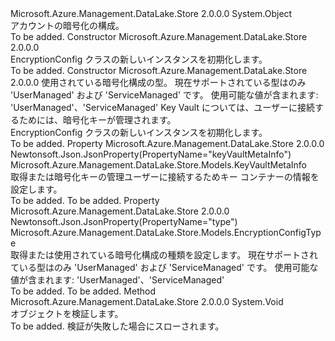 <Type Name="EncryptionConfig" FullName="Microsoft.Azure.Management.DataLake.Store.Models.EncryptionConfig">
  <TypeSignature Language="C#" Value="public class EncryptionConfig" />
  <TypeSignature Language="ILAsm" Value=".class public auto ansi beforefieldinit EncryptionConfig extends System.Object" />
  <TypeSignature Language="DocId" Value="T:Microsoft.Azure.Management.DataLake.Store.Models.EncryptionConfig" />
  <TypeSignature Language="VB.NET" Value="Public Class EncryptionConfig" />
  <TypeSignature Language="F#" Value="type EncryptionConfig = class" />
  <AssemblyInfo>
    <AssemblyName>Microsoft.Azure.Management.DataLake.Store</AssemblyName>
    <AssemblyVersion>2.0.0.0</AssemblyVersion>
  </AssemblyInfo>
  <Base>
    <BaseTypeName>System.Object</BaseTypeName>
  </Base>
  <Interfaces />
  <Docs>
    <summary>
            アカウントの暗号化の構成。
            </summary>
    <remarks>To be added.</remarks>
  </Docs>
  <Members>
    <Member MemberName=".ctor">
      <MemberSignature Language="C#" Value="public EncryptionConfig ();" />
      <MemberSignature Language="ILAsm" Value=".method public hidebysig specialname rtspecialname instance void .ctor() cil managed" />
      <MemberSignature Language="DocId" Value="M:Microsoft.Azure.Management.DataLake.Store.Models.EncryptionConfig.#ctor" />
      <MemberSignature Language="VB.NET" Value="Public Sub New ()" />
      <MemberType>Constructor</MemberType>
      <AssemblyInfo>
        <AssemblyName>Microsoft.Azure.Management.DataLake.Store</AssemblyName>
        <AssemblyVersion>2.0.0.0</AssemblyVersion>
      </AssemblyInfo>
      <Parameters />
      <Docs>
        <summary>
            EncryptionConfig クラスの新しいインスタンスを初期化します。
            </summary>
        <remarks>To be added.</remarks>
      </Docs>
    </Member>
    <Member MemberName=".ctor">
      <MemberSignature Language="C#" Value="public EncryptionConfig (Microsoft.Azure.Management.DataLake.Store.Models.EncryptionConfigType type, Microsoft.Azure.Management.DataLake.Store.Models.KeyVaultMetaInfo keyVaultMetaInfo = null);" />
      <MemberSignature Language="ILAsm" Value=".method public hidebysig specialname rtspecialname instance void .ctor(valuetype Microsoft.Azure.Management.DataLake.Store.Models.EncryptionConfigType type, class Microsoft.Azure.Management.DataLake.Store.Models.KeyVaultMetaInfo keyVaultMetaInfo) cil managed" />
      <MemberSignature Language="DocId" Value="M:Microsoft.Azure.Management.DataLake.Store.Models.EncryptionConfig.#ctor(Microsoft.Azure.Management.DataLake.Store.Models.EncryptionConfigType,Microsoft.Azure.Management.DataLake.Store.Models.KeyVaultMetaInfo)" />
      <MemberSignature Language="F#" Value="new Microsoft.Azure.Management.DataLake.Store.Models.EncryptionConfig : Microsoft.Azure.Management.DataLake.Store.Models.EncryptionConfigType * Microsoft.Azure.Management.DataLake.Store.Models.KeyVaultMetaInfo -&gt; Microsoft.Azure.Management.DataLake.Store.Models.EncryptionConfig" Usage="new Microsoft.Azure.Management.DataLake.Store.Models.EncryptionConfig (type, keyVaultMetaInfo)" />
      <MemberType>Constructor</MemberType>
      <AssemblyInfo>
        <AssemblyName>Microsoft.Azure.Management.DataLake.Store</AssemblyName>
        <AssemblyVersion>2.0.0.0</AssemblyVersion>
      </AssemblyInfo>
      <Parameters>
        <Parameter Name="type" Type="Microsoft.Azure.Management.DataLake.Store.Models.EncryptionConfigType" />
        <Parameter Name="keyVaultMetaInfo" Type="Microsoft.Azure.Management.DataLake.Store.Models.KeyVaultMetaInfo" />
      </Parameters>
      <Docs>
        <param name="type">使用されている暗号化構成の型。
            現在サポートされている型はのみ 'UserManaged' および 'ServiceManaged' です。 使用可能な値が含まれます: 'UserManaged'、'ServiceManaged'</param>
        <param name="keyVaultMetaInfo">Key Vault については、ユーザーに接続するためには、暗号化キーが管理されます。</param>
        <summary>
            EncryptionConfig クラスの新しいインスタンスを初期化します。
            </summary>
        <remarks>To be added.</remarks>
      </Docs>
    </Member>
    <Member MemberName="KeyVaultMetaInfo">
      <MemberSignature Language="C#" Value="public Microsoft.Azure.Management.DataLake.Store.Models.KeyVaultMetaInfo KeyVaultMetaInfo { get; set; }" />
      <MemberSignature Language="ILAsm" Value=".property instance class Microsoft.Azure.Management.DataLake.Store.Models.KeyVaultMetaInfo KeyVaultMetaInfo" />
      <MemberSignature Language="DocId" Value="P:Microsoft.Azure.Management.DataLake.Store.Models.EncryptionConfig.KeyVaultMetaInfo" />
      <MemberSignature Language="VB.NET" Value="Public Property KeyVaultMetaInfo As KeyVaultMetaInfo" />
      <MemberSignature Language="F#" Value="member this.KeyVaultMetaInfo : Microsoft.Azure.Management.DataLake.Store.Models.KeyVaultMetaInfo with get, set" Usage="Microsoft.Azure.Management.DataLake.Store.Models.EncryptionConfig.KeyVaultMetaInfo" />
      <MemberType>Property</MemberType>
      <AssemblyInfo>
        <AssemblyName>Microsoft.Azure.Management.DataLake.Store</AssemblyName>
        <AssemblyVersion>2.0.0.0</AssemblyVersion>
      </AssemblyInfo>
      <Attributes>
        <Attribute>
          <AttributeName>Newtonsoft.Json.JsonProperty(PropertyName="keyVaultMetaInfo")</AttributeName>
        </Attribute>
      </Attributes>
      <ReturnValue>
        <ReturnType>Microsoft.Azure.Management.DataLake.Store.Models.KeyVaultMetaInfo</ReturnType>
      </ReturnValue>
      <Docs>
        <summary>
            取得または暗号化キーの管理ユーザーに接続するためキー コンテナーの情報を設定します。
            </summary>
        <value>To be added.</value>
        <remarks>To be added.</remarks>
      </Docs>
    </Member>
    <Member MemberName="Type">
      <MemberSignature Language="C#" Value="public Microsoft.Azure.Management.DataLake.Store.Models.EncryptionConfigType Type { get; set; }" />
      <MemberSignature Language="ILAsm" Value=".property instance valuetype Microsoft.Azure.Management.DataLake.Store.Models.EncryptionConfigType Type" />
      <MemberSignature Language="DocId" Value="P:Microsoft.Azure.Management.DataLake.Store.Models.EncryptionConfig.Type" />
      <MemberSignature Language="VB.NET" Value="Public Property Type As EncryptionConfigType" />
      <MemberSignature Language="F#" Value="member this.Type : Microsoft.Azure.Management.DataLake.Store.Models.EncryptionConfigType with get, set" Usage="Microsoft.Azure.Management.DataLake.Store.Models.EncryptionConfig.Type" />
      <MemberType>Property</MemberType>
      <AssemblyInfo>
        <AssemblyName>Microsoft.Azure.Management.DataLake.Store</AssemblyName>
        <AssemblyVersion>2.0.0.0</AssemblyVersion>
      </AssemblyInfo>
      <Attributes>
        <Attribute>
          <AttributeName>Newtonsoft.Json.JsonProperty(PropertyName="type")</AttributeName>
        </Attribute>
      </Attributes>
      <ReturnValue>
        <ReturnType>Microsoft.Azure.Management.DataLake.Store.Models.EncryptionConfigType</ReturnType>
      </ReturnValue>
      <Docs>
        <summary>
            取得または使用されている暗号化構成の種類を設定します。
            現在サポートされている型はのみ 'UserManaged' および 'ServiceManaged' です。 使用可能な値が含まれます: 'UserManaged'、'ServiceManaged'
            </summary>
        <value>To be added.</value>
        <remarks>To be added.</remarks>
      </Docs>
    </Member>
    <Member MemberName="Validate">
      <MemberSignature Language="C#" Value="public virtual void Validate ();" />
      <MemberSignature Language="ILAsm" Value=".method public hidebysig newslot virtual instance void Validate() cil managed" />
      <MemberSignature Language="DocId" Value="M:Microsoft.Azure.Management.DataLake.Store.Models.EncryptionConfig.Validate" />
      <MemberSignature Language="VB.NET" Value="Public Overridable Sub Validate ()" />
      <MemberSignature Language="F#" Value="abstract member Validate : unit -&gt; unit&#xA;override this.Validate : unit -&gt; unit" Usage="encryptionConfig.Validate " />
      <MemberType>Method</MemberType>
      <AssemblyInfo>
        <AssemblyName>Microsoft.Azure.Management.DataLake.Store</AssemblyName>
        <AssemblyVersion>2.0.0.0</AssemblyVersion>
      </AssemblyInfo>
      <ReturnValue>
        <ReturnType>System.Void</ReturnType>
      </ReturnValue>
      <Parameters />
      <Docs>
        <summary>
            オブジェクトを検証します。
            </summary>
        <remarks>To be added.</remarks>
        <exception cref="T:Microsoft.Rest.ValidationException">
            検証が失敗した場合にスローされます。
            </exception>
      </Docs>
    </Member>
  </Members>
</Type>